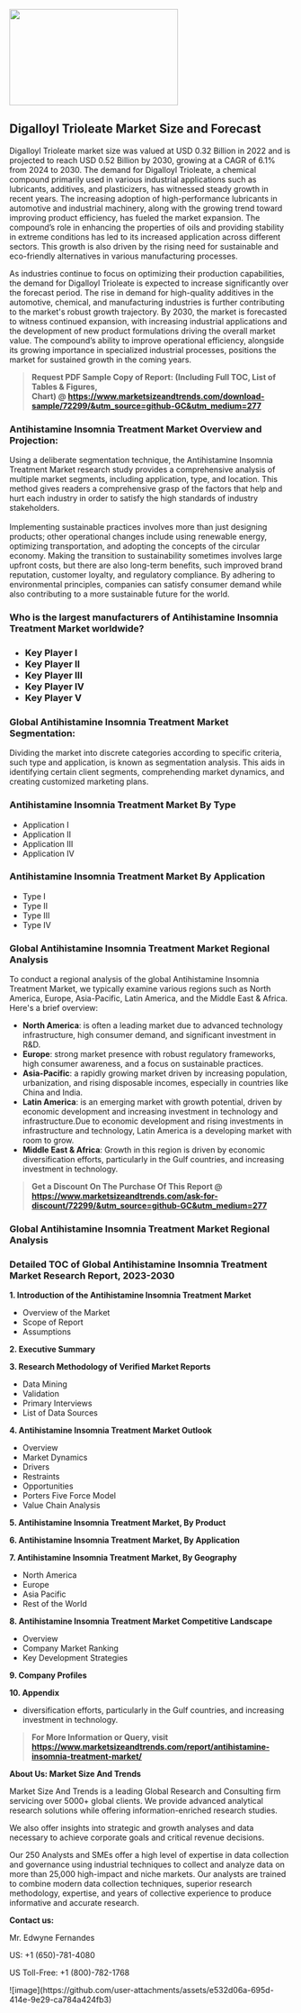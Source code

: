 <p><img class="alignnone size-medium wp-image-20088" src="https://ffe5etoiles.com/wp-content/uploads/2024/12/MST1-300x171.png" alt="" width="300" height="171" /></p><h2>Digalloyl Trioleate Market Size and Forecast</h2><p>Digalloyl Trioleate market size was valued at USD 0.32 Billion in 2022 and is projected to reach USD 0.52 Billion by 2030, growing at a CAGR of 6.1% from 2024 to 2030. The demand for Digalloyl Trioleate, a chemical compound primarily used in various industrial applications such as lubricants, additives, and plasticizers, has witnessed steady growth in recent years. The increasing adoption of high-performance lubricants in automotive and industrial machinery, along with the growing trend toward improving product efficiency, has fueled the market expansion. The compound’s role in enhancing the properties of oils and providing stability in extreme conditions has led to its increased application across different sectors. This growth is also driven by the rising need for sustainable and eco-friendly alternatives in various manufacturing processes.</p><p>As industries continue to focus on optimizing their production capabilities, the demand for Digalloyl Trioleate is expected to increase significantly over the forecast period. The rise in demand for high-quality additives in the automotive, chemical, and manufacturing industries is further contributing to the market's robust growth trajectory. By 2030, the market is forecasted to witness continued expansion, with increasing industrial applications and the development of new product formulations driving the overall market value. The compound’s ability to improve operational efficiency, alongside its growing importance in specialized industrial processes, positions the market for sustained growth in the coming years.</p></p><blockquote id="" class=""><strong>Request PDF Sample Copy of Report: (Including Full TOC, List of Tables &amp; Figures, Chart)&nbsp;@&nbsp;<strong><a href="https://www.marketsizeandtrends.com/download-sample/72299/&utm_source=github-GC&utm_medium=277" target="_blank">https://www.marketsizeandtrends.com/download-sample/72299/&utm_source=github-GC&utm_medium=277</a></strong></strong></blockquote><h3 id="" class="">Antihistamine Insomnia Treatment Market&nbsp;Overview and Projection:</h3><p id="" class="">Using a deliberate segmentation technique, the Antihistamine Insomnia Treatment Market research study provides a comprehensive analysis of multiple market segments, including application, type, and location. This method gives readers a comprehensive grasp of the factors that help and hurt each industry in order to satisfy the high standards of industry stakeholders. <br /> <br />Implementing sustainable practices involves more than just designing products; other operational changes include using renewable energy, optimizing transportation, and adopting the concepts of the circular economy. Making the transition to sustainability sometimes involves large upfront costs, but there are also long-term benefits, such improved brand reputation, customer loyalty, and regulatory compliance. By adhering to environmental principles, companies can satisfy consumer demand while also contributing to a more sustainable future for the world.</p><h3 id="" class="">Who is the largest manufacturers of&nbsp;Antihistamine Insomnia Treatment Market worldwide?</h3><h3 class=""><p><ul><li>Key Player I </li><li> Key Player II </li><li> Key Player III </li><li> Key Player IV </li><li> Key Player V</li></ul></p></h3><h3 id="" class="">Global&nbsp;Antihistamine Insomnia Treatment Market Segmentation:</h3><p id="" class="">Dividing the market into discrete categories according to specific criteria, such type and application, is known as segmentation analysis. This aids in identifying certain client segments, comprehending market dynamics, and creating customized marketing plans.</p><h3 id="" class="">Antihistamine Insomnia Treatment Market&nbsp;By Type</h3><p><p><ul><li>Application I</li><li> Application II</li><li> Application III</li><li> Application IV</p></li></ul></p></p><h3 id="" class="">Antihistamine Insomnia Treatment Market&nbsp;By Application</h3><p class=""><p><ul><li>Type I</li><li> Type II</li><li> Type III</li><li> Type IV</li></ul></p></p><h3 id="" class="">Global Antihistamine Insomnia Treatment Market Regional Analysis</h3><p id="" class="">To conduct a regional analysis of the global Antihistamine Insomnia Treatment Market, we typically examine various regions such as North America, Europe, Asia-Pacific, Latin America, and the Middle East &amp; Africa. Here's a brief overview:</p><ul><li><strong>North America</strong>: is often a leading market due to advanced technology infrastructure, high consumer demand, and significant investment in R&amp;D.</li><li><strong>Europe</strong>: strong market presence with robust regulatory frameworks, high consumer awareness, and a focus on sustainable practices.</li><li><strong>Asia-Pacific</strong>: a rapidly growing market driven by increasing population, urbanization, and rising disposable incomes, especially in countries like China and India.</li><li><strong>Latin America</strong>: is an emerging market with growth potential, driven by economic development and increasing investment in technology and infrastructure.Due to economic development and rising investments in infrastructure and technology, Latin America is a developing market with room to grow.</li><li><strong>Middle East &amp; Africa</strong>: Growth in this region is driven by economic diversification efforts, particularly in the Gulf countries, and increasing investment in technology.</li></ul><blockquote id="" class=""><strong>Get a Discount On The Purchase Of This Report @ <strong><a href="https://www.marketsizeandtrends.com/ask-for-discount/72299/&utm_source=github-GC&utm_medium=277" target="_blank">https://www.marketsizeandtrends.com/ask-for-discount/72299/&utm_source=github-GC&utm_medium=277</a></strong></strong></blockquote><h3 id="" class="">Global Antihistamine Insomnia Treatment Market Regional Analysis</h3><h3 id="" class="">Detailed TOC of Global Antihistamine Insomnia Treatment Market Research Report, 2023-2030</h3><p id="" class=""><strong>1. Introduction of the Antihistamine Insomnia Treatment Market</strong></p><ul><li>Overview of the Market</li><li>Scope of Report</li><li>Assumptions</li></ul><p id="" class=""><strong>2. Executive Summary</strong></p><p id="" class=""><strong>3. Research Methodology of Verified Market Reports</strong></p><ul><li>Data Mining</li><li>Validation</li><li>Primary Interviews</li><li>List of Data Sources</li></ul><p id="" class=""><strong>4. Antihistamine Insomnia Treatment Market Outlook</strong></p><ul><li>Overview</li><li>Market Dynamics</li><li>Drivers</li><li>Restraints</li><li>Opportunities</li><li>Porters Five Force Model</li><li>Value Chain Analysis</li></ul><p id="" class=""><strong>5. Antihistamine Insomnia Treatment Market, By Product</strong></p><p id="" class=""><strong>6. Antihistamine Insomnia Treatment Market, By Application</strong></p><p id="" class=""><strong>7. Antihistamine Insomnia Treatment Market, By Geography</strong></p><ul><li>North America</li><li>Europe</li><li>Asia Pacific</li><li>Rest of the World</li></ul><p id="" class=""><strong>8. Antihistamine Insomnia Treatment Market Competitive Landscape</strong></p><ul><li>Overview</li><li>Company Market Ranking</li><li>Key Development Strategies</li></ul><p id="" class=""><strong>9. Company Profiles</strong></p><p id="" class=""><strong>10. Appendix</strong></p><ul><li>diversification efforts, particularly in the Gulf countries, and increasing investment in technology.</li></ul><blockquote id="" class=""><strong>For More Information or Query, visit <strong><strong><a href="https://www.marketsizeandtrends.com/report/antihistamine-insomnia-treatment-market/" target="_blank">https://www.marketsizeandtrends.com/report/antihistamine-insomnia-treatment-market/</a></strong></strong></strong></blockquote><p id="" class=""><strong>About Us: Market Size And Trends</strong></p><p id="" class="">Market Size And Trends is a leading Global Research and Consulting firm servicing over 5000+ global clients. We provide advanced analytical research solutions while offering information-enriched research studies.</p><p id="" class="">We also offer insights into strategic and growth analyses and data necessary to achieve corporate goals and critical revenue decisions.</p><p id="" class="">Our 250 Analysts and SMEs offer a high level of expertise in data collection and governance using industrial techniques to collect and analyze data on more than 25,000 high-impact and niche markets. Our analysts are trained to combine modern data collection techniques, superior research methodology, expertise, and years of collective experience to produce informative and accurate research.</p><p id="" class=""><strong>Contact us:</strong></p><p id="" class="">Mr. Edwyne Fernandes</p><p id="" class="">US: +1 (650)-781-4080</p><p id="" class="">US Toll-Free: +1 (800)-782-1768</p>
![image](https://github.com/user-attachments/assets/e532d06a-695d-414e-9e29-ca784a424fb3)
